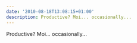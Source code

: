 ```yaml
---
date: '2010-08-18T13:08:15+01:00'
description: Productive? Moi... occasionally...
---
```

Productive? Moi... occasionally...
